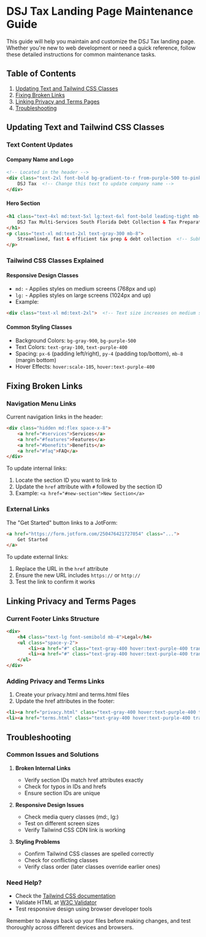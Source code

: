 # DSJ Tax Landing Page Maintenance Guide

This guide will help you maintain and customize the DSJ Tax landing page. Whether you're new to web development or need a quick reference, follow these detailed instructions for common maintenance tasks.

## Table of Contents
1. [Updating Text and Tailwind CSS Classes](#updating-text-and-tailwind-css-classes)
2. [Fixing Broken Links](#fixing-broken-links)
3. [Linking Privacy and Terms Pages](#linking-privacy-and-terms-pages)
4. [Troubleshooting](#troubleshooting)

## Updating Text and Tailwind CSS Classes

### Text Content Updates

#### Company Name and Logo
```html
<!-- Located in the header -->
<div class="text-2xl font-bold bg-gradient-to-r from-purple-500 to-pink-500 bg-clip-text text-transparent">
    DSJ Tax  <!-- Change this text to update company name -->
</div>
```

#### Hero Section
```html
<h1 class="text-4xl md:text-5xl lg:text-6xl font-bold leading-tight mb-6...">
    DSJ Tax Multi-Services South Florida Debt Collection & Tax Preparation  <!-- Main headline -->
</h1>
<p class="text-xl md:text-2xl text-gray-300 mb-8">
    Streamlined, fast & efficient tax prep & debt collection  <!-- Subheadline -->
</p>
```

### Tailwind CSS Classes Explained

#### Responsive Design Classes
- `md:` - Applies styles on medium screens (768px and up)
- `lg:` - Applies styles on large screens (1024px and up)
- Example:
```html
<div class="text-xl md:text-2xl">  <!-- Text size increases on medium screens -->
```

#### Common Styling Classes
- Background Colors: `bg-gray-900`, `bg-purple-500`
- Text Colors: `text-gray-100`, `text-purple-400`
- Spacing: `px-6` (padding left/right), `py-4` (padding top/bottom), `mb-8` (margin bottom)
- Hover Effects: `hover:scale-105`, `hover:text-purple-400`

## Fixing Broken Links

### Navigation Menu Links
Current navigation links in the header:
```html
<div class="hidden md:flex space-x-8">
    <a href="#services">Services</a>
    <a href="#features">Features</a>
    <a href="#benefits">Benefits</a>
    <a href="#faq">FAQ</a>
</div>
```

To update internal links:
1. Locate the section ID you want to link to
2. Update the `href` attribute with `#` followed by the section ID
3. Example: `<a href="#new-section">New Section</a>`

### External Links
The "Get Started" button links to a JotForm:
```html
<a href="https://form.jotform.com/250476421727054" class="...">
    Get Started
</a>
```

To update external links:
1. Replace the URL in the `href` attribute
2. Ensure the new URL includes `https://` or `http://`
3. Test the link to confirm it works

## Linking Privacy and Terms Pages

### Current Footer Links Structure
```html
<div>
    <h4 class="text-lg font-semibold mb-4">Legal</h4>
    <ul class="space-y-2">
        <li><a href="#" class="text-gray-400 hover:text-purple-400 transition-colors duration-300">Privacy Policy</a></li>
        <li><a href="#" class="text-gray-400 hover:text-purple-400 transition-colors duration-300">Terms of Service</a></li>
    </ul>
</div>
```

### Adding Privacy and Terms Links
1. Create your privacy.html and terms.html files
2. Update the href attributes in the footer:
```html
<li><a href="privacy.html" class="text-gray-400 hover:text-purple-400 transition-colors duration-300">Privacy Policy</a></li>
<li><a href="terms.html" class="text-gray-400 hover:text-purple-400 transition-colors duration-300">Terms of Service</a></li>
```

## Troubleshooting

### Common Issues and Solutions

1. **Broken Internal Links**
   - Verify section IDs match href attributes exactly
   - Check for typos in IDs and hrefs
   - Ensure section IDs are unique

2. **Responsive Design Issues**
   - Check media query classes (md:, lg:)
   - Test on different screen sizes
   - Verify Tailwind CSS CDN link is working

3. **Styling Problems**
   - Confirm Tailwind CSS classes are spelled correctly
   - Check for conflicting classes
   - Verify class order (later classes override earlier ones)

### Need Help?
- Check the [Tailwind CSS documentation](https://tailwindcss.com/docs)
- Validate HTML at [W3C Validator](https://validator.w3.org/)
- Test responsive design using browser developer tools

Remember to always back up your files before making changes, and test thoroughly across different devices and browsers.